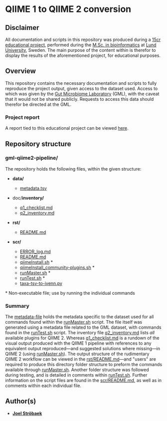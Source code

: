 # QIIME 1 to QIIME 2 conversion

## Disclaimer

All documentation and scripts in this repository was produced during a [15cr educational project](https://www.lunduniversity.lu.se/lubas/i-uoh-lu-BINP37), performed during the [M.Sc. in bioinformatics](https://www.lunduniversity.lu.se/lubas/i-uoh-lu-NABIF) at [Lund University](https://www.lunduniversity.lu.se/), Sweden. The main purpose of the content within is therefor to display the results of the aforementioned project, for educational purposes.

## Overview

This repository contains the necessary documentation and scripts to fully reproduce the project output, given access to the dataset used. Access to which was given by the [Gut Microbiome Laboratory](https://portal.research.lu.se/portal/en/projects/gut-microbiome-laboratory(506d4dc7-f20e-4e33-8824-1ca3f1313925).html) (GML), with the caveat that it would not be shared publicly. Requests to access this data should therefor be directed at the GML.

### Project report

A report tied to this educational project can be viewed [here](https://drive.google.com/file/d/1lgJPJ-xCnmDy6M2Us_V_-iUwcnfBhYYS/view?usp=sharing).

## Repository structure

### gml-qiime2-pipeline/

The repository holds the following files, within the given structure:

- __data/__
    - [metadata.tsv](./data/metadata.tsv)


- doc/__inventory/__
    - [q1_checklist.md](./doc/inventory/q1_checklist.md)
    - [q2_inventory.md](./doc/inventory/q2_inventory.md)


- __rst/__
    - [README.md](./rst/README.md)


- __scr/__
    - [ERROR_log.md](./scr/ERROR_log.md)
    - [README.md](./scr/README.md)
    - [qiimeInstall.sh](./scr/qiimeInstall.sh) *
    - [qiimeInstall_community-plugins.sh](./scr/qiimeInstall_community-plugins.sh) *
    - [runMaster.sh](./scr/runMaster.sh) *
    - [runTest.sh](./scr/runTest.sh) *
    - [taxa-tsv-to-ivenn.py](./scr/taxa-tsv-to-ivenn.py)

\* Non-executable file; use by running the individual commands

### Summary

The [metadata-file](./data/metadata.tsv) holds the metadata specific to the dataset used for all commands found within the [runMaster.sh](./scr/runMaster.sh) script. The file itself was generated using a metadata file related to the GML dataset, with commands found in the [runTest.sh](./scr/runTest.sh) script. The inventory file [q2_inventory.md](./doc/inventory/q2_inventory.md) lists _all_ available plugins for QIIME 2. Whereas [q1_checklist.md](./doc/inventory/q1_checklist.md) is a rundown of the visual output produced with the QIIME 1 pipeline with references to any equivalent output reproduced—and suggested solutions where missing—in QIIME 2 (using [runMaster.sh](./scr/runMaster.sh)). The output structure of the rudimentary QIIME 2 workflow can be viewed in the [rst/README.md](./scr/README.md)—and "users" are required to produce this directory folder structure to preform the commands available through [runMaster.sh](./scr/runMaster.sh). Another folder structure was followed during testing, and is detailed in comments within [runTest.sh](./scr/runTest.sh). Further information on the script files are found in the [scr/README.md](./scr/README.md), as well as in comments within each individual file.

## Author(s)

* [**Joel Ströbaek**](mailto:jo0348st-s@student.lu.se)
